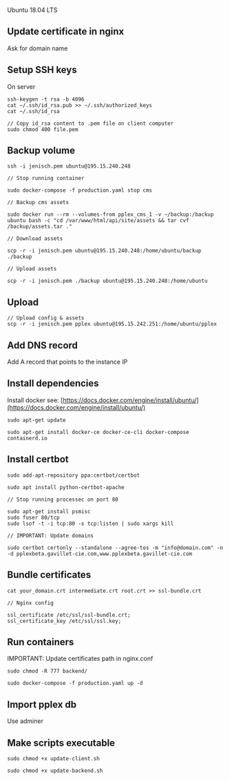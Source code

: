 Ubuntu 18.04 LTS

Update certificate in nginx
---

Ask for domain name

Setup SSH keys
---
On server

```
ssh-keygen -t rsa -b 4096
cat ~/.ssh/id_rsa.pub >> ~/.ssh/authorized_keys
cat ~/.ssh/id_rsa

// Copy id_rsa content to .pem file on client computer
sudo chmod 400 file.pem
```

Backup volume
--- 

```
ssh -i jenisch.pem ubuntu@195.15.240.248
```
```
// Stop running container

sudo docker-compose -f production.yaml stop cms
```
```
// Backup cms assets

sudo docker run --rm --volumes-from pplex_cms_1 -v ~/backup:/backup ubuntu bash -c "cd /var/www/html/api/site/assets && tar cvf /backup/assets.tar ."
```
```
// Download assets

scp -r -i jenisch.pem ubuntu@195.15.240.248:/home/ubuntu/backup ./backup
```

```
// Upload assets

scp -r -i jenisch.pem ./backup ubuntu@195.15.240.248:/home/ubuntu
```

Upload
---

```
// Upload config & assets
scp -r -i jenisch.pem pplex ubuntu@195.15.242.251:/home/ubuntu/pplex
```

Add DNS record
---

Add A record that points to the instance IP

Install dependencies
---

Install docker see: [https://docs.docker.com/engine/install/ubuntu/](https://docs.docker.com/engine/install/ubuntu/)
```
sudo apt-get update
```
```
sudo apt-get install docker-ce docker-ce-cli docker-compose containerd.io
```



Install certbot
---

```
sudo add-apt-repository ppa:certbot/certbot
```
```
sudo apt install python-certbot-apache
```
```
// Stop running processec on port 80

sudo apt-get install psmisc
sudo fuser 80/tcp
sudo lsof -t -i tcp:80 -s tcp:listen | sudo xargs kill
```
```
// IMPORTANT: Update domains

sudo certbot certonly --standalone --agree-tos -m "info@domain.com" -n -d pplexbeta.gavillet-cie.com,www.pplexbeta.gavillet-cie.com
```

Bundle certificates
---

```
cat your_domain.crt intermediate.crt root.crt >> ssl-bundle.crt

// Nginx config

ssl_certificate /etc/ssl/ssl-bundle.crt;
ssl_certificate_key /etc/ssl/ssl.key;
```

Run containers
---

IMPORTANT: Update certificates path in nginx.conf

```
sudo chmod -R 777 backend/
```
```
sudo docker-compose -f production.yaml up -d
```

Import pplex db
---

Use adminer

Make scripts executable
---

```
sudo chmod +x update-client.sh
```
```
sudo chmod +x update-backend.sh
```
